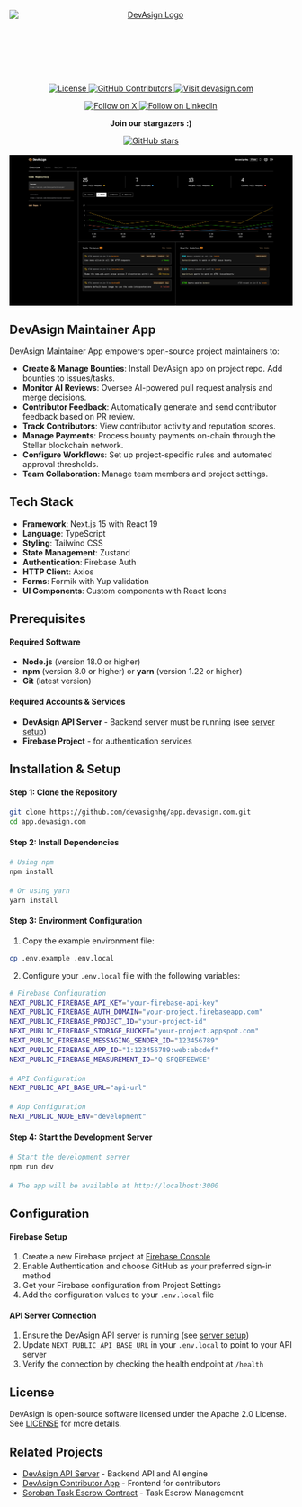 <br/>
<div align="center">
  <a href="https://www.devasign.com?ref=github" style="display: block; margin: 0 auto;">
    <picture>
      <source media="(prefers-color-scheme: dark)" srcset="./public/devasign-white.png">
      <source media="(prefers-color-scheme: light)" srcset="./public/devasign-black.png">
      <img alt="DevAsign Logo" src="./public/devasign-white.png" height="80" style="display: block; margin: 0 auto;">
    </picture>
  </a>
<br/>

<br/>
</div>
<br/>

<div align="center">
    <a href="https://github.com/devasignhq/maintainer-app?tab=Apache-2.0-1-ov-file">
  <img src="https://img.shields.io/github/license/devasignhq/maintainer-app" alt="License">
<a href="https://GitHub.com/devasignhq/maintainer-app/graphs/contributors">
  <img src="https://img.shields.io/github/contributors/devasignhq/maintainer-app" alt="GitHub Contributors">
</a>
<a href="https://devasign.com">
  <img src="https://img.shields.io/badge/Visit-devasign.com-orange" alt="Visit devasign.com">
</a>
</div>
<div>
  <p align="center">
    <a href="https://x.com/devasign">
      <img src="https://img.shields.io/badge/Follow%20on%20X-000000?style=for-the-badge&logo=x&logoColor=white" alt="Follow on X" />
    </a>
    <a href="https://www.linkedin.com/company/devasign">
      <img src="https://img.shields.io/badge/Follow%20on%20LinkedIn-0077B5?style=for-the-badge&logo=linkedin&logoColor=white" alt="Follow on LinkedIn" />
    </a>
  </p>
</div>


<div align="center">
  
  **Join our stargazers :)** 

  <a href="https://github.com/devasignhq/maintainer-app">
    <img src="https://img.shields.io/github/stars/devasignhq?style=social&label=Star&maxAge=2592000" alt="GitHub stars">
  </a>

  <br/>
  </div>
  <br/>

  <a href="https://app.devasign.com?ref=github" style="display: block; margin: 0 auto;">
      <picture>
        <img alt="DevAsign Maintainer App" src="./public/devasign-ui.svg" style="display: block; margin: 0 auto;">
      </picture>
    </a>
  </div>

## DevAsign Maintainer App

DevAsign Maintainer App empowers open-source project maintainers to:

- **Create & Manage Bounties**: Install DevAsign app on project repo. Add bounties to issues/tasks.
- **Monitor AI Reviews**: Oversee AI-powered pull request analysis and merge decisions.
- **Contributor Feedback**: Automatically generate and send contributor feedback based on PR review.
- **Track Contributors**: View contributor activity and reputation scores.
- **Manage Payments**: Process bounty payments on-chain through the Stellar blockchain network.
- **Configure Workflows**: Set up project-specific rules and automated approval thresholds.
- **Team Collaboration**: Manage team members and project settings.
  
## Tech Stack

- **Framework**: Next.js 15 with React 19
- **Language**: TypeScript
- **Styling**: Tailwind CSS
- **State Management**: Zustand
- **Authentication**: Firebase Auth
- **HTTP Client**: Axios
- **Forms**: Formik with Yup validation
- **UI Components**: Custom components with React Icons

## Prerequisites

#### Required Software
- **Node.js** (version 18.0 or higher)
- **npm** (version 8.0 or higher) or **yarn** (version 1.22 or higher)
- **Git** (latest version)

#### Required Accounts & Services
- **DevAsign API Server** - Backend server must be running (see [server setup](https://github.com/devasignhq/devasign-api/))
- **Firebase Project** - for authentication services

## Installation & Setup

#### Step 1: Clone the Repository
```bash
git clone https://github.com/devasignhq/app.devasign.com.git
cd app.devasign.com
```

#### Step 2: Install Dependencies
```bash
# Using npm
npm install

# Or using yarn
yarn install
```

#### Step 3: Environment Configuration
1. Copy the example environment file:
```bash
cp .env.example .env.local
```

2. Configure your `.env.local` file with the following variables:
```bash
# Firebase Configuration
NEXT_PUBLIC_FIREBASE_API_KEY="your-firebase-api-key"
NEXT_PUBLIC_FIREBASE_AUTH_DOMAIN="your-project.firebaseapp.com"
NEXT_PUBLIC_FIREBASE_PROJECT_ID="your-project-id"
NEXT_PUBLIC_FIREBASE_STORAGE_BUCKET="your-project.appspot.com"
NEXT_PUBLIC_FIREBASE_MESSAGING_SENDER_ID="123456789"
NEXT_PUBLIC_FIREBASE_APP_ID="1:123456789:web:abcdef"
NEXT_PUBLIC_FIREBASE_MEASUREMENT_ID="Q-SFQEFEEWEE"

# API Configuration
NEXT_PUBLIC_API_BASE_URL="api-url"

# App Configuration
NEXT_PUBLIC_NODE_ENV="development"
```

#### Step 4: Start the Development Server
```bash
# Start the development server
npm run dev

# The app will be available at http://localhost:3000
```

## Configuration

#### Firebase Setup
1. Create a new Firebase project at [Firebase Console](https://console.firebase.google.com/)
2. Enable Authentication and choose GitHub as your preferred sign-in method
3. Get your Firebase configuration from Project Settings
4. Add the configuration values to your `.env.local` file

#### API Server Connection
1. Ensure the DevAsign API server is running (see [server setup](https://github.com/devasignhq/devasign-api/))
2. Update `NEXT_PUBLIC_API_BASE_URL` in your `.env.local` to point to your API server
3. Verify the connection by checking the health endpoint at `/health`

<!-- ## Contributing -->

## License

DevAsign is open-source software licensed under the Apache 2.0 License. See [LICENSE](https://github.com/devasignhq/app.devasign.com/blob/main/LICENSE) for more details.

<!-- ## Repo Activity

<img width="100%" src="https://repobeats.axiom.co/api/embed/e2500bf3a23067a94775239ab9da53e1f04a16b8.svg" /> -->

## Related Projects

- [DevAsign API Server](https://github.com/devasignhq/devasign-api) - Backend API and AI engine
- [DevAsign Contributor App](https://github.com/devasignhq/contributor.devasign.com) - Frontend for contributors
- [Soroban Task Escrow Contract](https://github.com/devasignhq/soroban-contract) - Task Escrow Management
